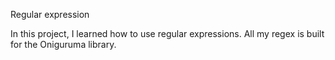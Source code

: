 Regular expression

In this project, I learned how to use regular expressions. All my regex is built for the Oniguruma library.


